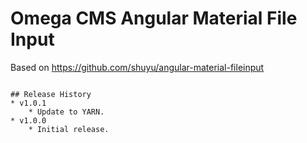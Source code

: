 # Omega CMS Angular Material File Input

Based on https://github.com/shuyu/angular-material-fileinput

```

## Release History
* v1.0.1
    * Update to YARN.
* v1.0.0
    * Initial release.

